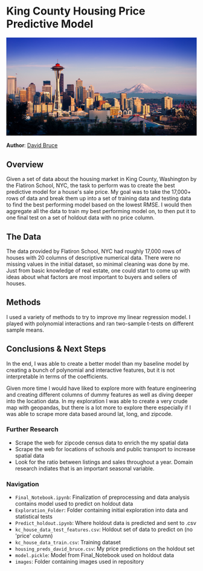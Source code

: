 # King County Housing Price Predictive Model

![img](./images/seattle.jpg)

**Author**: [David Bruce](mailto:david.bruce14@gmail.com)


## Overview

Given a set of data about the housing market in King County, Washington by the Flatiron School, NYC, the task to perform was to create the best predictive model for a house's sale price. My goal was to take the 17,000+ rows of data and break them up into a set of training data and testing data to find the best performing model based on the lowest RMSE. I would then aggregate all the data to train my best performing model on, to then put it to one final test on a set of holdout data with no price column.


## The Data

The data provided by Flatiron School, NYC had roughly 17,000 rows of houses with 20 columns of descriptive numerical data. There were no missing values in the initial dataset, so minimal cleaning was done by me. Just from basic knowledge of real estate, one could start to come up with ideas about what factors are most important to buyers and sellers of houses. 

## Methods

I used a variety of methods to try to improve my linear regression model. I played with polynomial interactions and ran two-sample t-tests on different sample means. 

## Conclusions & Next Steps

In the end, I was able to create a better model than my baseline model by creating a bunch of polynomial and interactive features, but it is not interpretable in terms of the coefficients.

Given more time I would have liked to explore more with feature engineering and creating different columns of dummy features as well as diving deeper into the location data. In my exploration I was able to create a very crude map with geopandas, but there is a lot more to explore there especially if I was able to scrape more data based around lat, long, and zipcode.



### Further Research

- Scrape the web for zipcode census data to enrich the my spatial data
- Scrape the web for locations of schools and public transport to increase spatial data
- Look for the ratio between listings and sales throughout a year. Domain research indiates that is an important seasonal variable. 

### Navigation
- `Final_Notebook.ipynb`: Finalization of preprocessing and data analysis contains model used to predict on holdout data
- `Exploration_Folder`: Folder containing initial exploration into data and statistical tests
- `Predict_holdout.ipynb`: Where holdout data is predicted and sent to .csv
- `kc_house_data_test_features.csv`: Holdout set of data to predict on (no 'price' column)
- `kc_house_data_train.csv`: Training dataset
- `housing_preds_david_bruce.csv`: My price predictions on the holdout set
- `model.pickle`: Model from Final_Notebook used on holdout data
- `images`: Folder containing images used in repository

